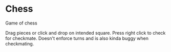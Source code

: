 # Chess
Game of chess 

Drag pieces or click and drop on intended square. Press right click to check for checkmate. Doesn't enforce turns and is also kinda buggy when checkmating. 
